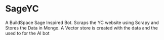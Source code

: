 # SageYC
A BuildSpace Sage Inspired Bot. Scraps the YC website using Scrapy and Stores the Data in Mongo. A Vector store is created with the data and the used to for the AI bot
